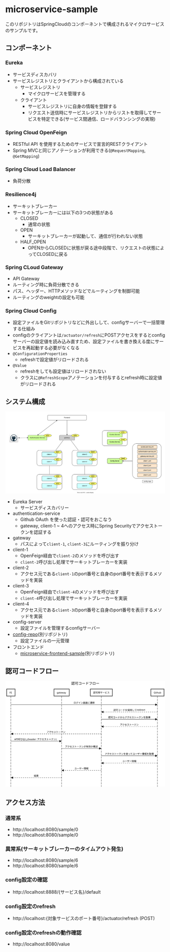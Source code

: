 # microservice-sample
このリポジトリはSpringCloudのコンポーネントで構成されるマイクロサービスのサンプルです。

## コンポーネント

### Eureka
- サービスディスカバリ
- サービスレジストリとクライアントから構成されている
  - サービスレジストリ
    - マイクロサービスを管理する
  - クライアント
    - サービスレジストリに自身の情報を登録する
    - リクエスト送信時にサービスレジストリからリストを取得してサービスを特定できる(サービス間通信、ロードバランシングの実現)

### Spring Cloud OpenFeign
- RESTful API を使用するためのサービスで宣言的RESTクライアント
- Spring MVCと同じアノテーションが利用できる(`@RequestMapping`, `@GetMapping`)

### Spring Cloud Load Balancer
- 負荷分散

### Resilience4j
- サーキットブレーカー
- サーキットブレーカーには以下の3つの状態がある
  - CLOSED
    - 通常の状態
  - OPEN
    - サーキットブレーカーが起動して、通信が行われない状態
  - HALF_OPEN
    - OPENからCLOSEDに状態が戻る途中段階で、リクエストの状態によってCLOSEDに戻る

### Spring CLoud Gateway
- API Gateway
- ルーティング時に負荷分散できる
- パス、ヘッダー、HTTPメソッドなどでルーティングを制御可能
- ルーティングのweightの設定も可能

### Spring Cloud Config
- 設定ファイルをGitリポジトリなどに外出しして、configサーバーで一括管理する仕組み
- configのクライアントは`/actuator/refresh`にPOSTアクセスをするとconfigサーバーの設定値を読み込み直すため、設定ファイルを書き換える度にサービスを再起動する必要がなくなる
- `@ConfigurationProperties`
  - refreshで設定値がリロードされる
- `@Value`
  - refreshをしても設定値はリロードされない
  - クラスに`@RefreshScope`アノテーションを付与するとrefresh時に設定値がリロードされる

## システム構成
![microservice](./microservice.drawio.svg)

- Eureka Server
  - サービスディスカバリー
- authentication-service
  - Github OAuth を使った認証・認可をおこなう
  - gateway, client-1 ~ 4へのアクセス時にSpring Securityでアクセストークンを認証する
- gateway
  - パスによって`client-1`, `client-3`にルーティングを振り分け
- client-1
  - OpenFeign経由で`client-2`のメソッドを呼び出す
  - `client-2`呼び出し処理でサーキットブレーカーを実装
- client-2
  - アクセス元である`client-1`のport番号と自身のport番号を表示するメソッドを実装
- client-3
  - OpenFeign経由で`client-4`のメソッドを呼び出す
  - `client-4`呼び出し処理でサーキットブレーカーを実装
- client-4
  - アクセス元である`client-3`のport番号と自身のport番号を表示するメソッドを実装
- config-server
  - 設定ファイルを管理するconfigサーバー
- [config-repo](https://github.com/masakiii03/config-repo)(別リポジトリ)
  - 設定ファイルの一元管理
- フロントエンド
  - [microservice-frontend-sample](https://github.com/masakiii03/microservice-frontend-sample)(別リポジトリ)

## 認可コードフロー
![microservice-sequence](./microservice-sequence.svg)

## アクセス方法
### 通常系
- http://localhost:8080/sample/0
- http://localhost:8080/sample/0

### 異常系(サーキットブレーカーのタイムアウト発生)
- http://localhost:8080/sample/6
- http://localhost:8080/sample/6

### config設定の確認
- http://localhost:8888/{サービス名}/default

### config設定のrefresh
- http://localhost:{対象サービスのポート番号}/actuator/refresh (POST)

### config設定のrefreshの動作確認
- http://localhost:8080/value